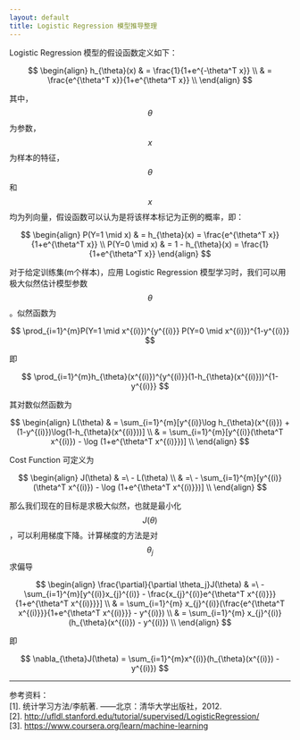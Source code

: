 ```yaml
---
layout: default
title: Logistic Regression 模型推导整理
---
```



Logistic Regression 模型的假设函数定义如下：

$$  
\begin{align}  
h_{\theta}(x) & = \frac{1}{1+e^{-\theta^T x}} \\
& = \frac{e^{\theta^T x}}{1+e^{\theta^T x}} \\
\end{align}
$$  

其中， $$ \theta $$ 为参数， $$ x $$ 为样本的特征， $$ \theta $$ 和 $$ x $$ 均为列向量，假设函数可以认为是将该样本标记为正例的概率，即：

$$  
\begin{align}
P(Y=1 \mid x) & = h_{\theta}(x) = \frac{e^{\theta^T x}}{1+e^{\theta^T x}} \\
P(Y=0 \mid x) & = 1 - h_{\theta}(x) = \frac{1}{1+e^{\theta^T x}}
\end{align}
$$  

对于给定训练集(m个样本)，应用 Logistic Regression 模型学习时，我们可以用极大似然估计模型参数 $$ \theta $$ 。似然函数为

$$  
\prod_{i=1}^{m}P(Y=1 \mid x^{(i)})^{y^{(i)}} P(Y=0 \mid x^{(i)})^{1-y^{(i)}}  
$$  

即

$$  
\prod_{i=1}^{m}h_{\theta}(x^{(i)})^{y^{(i)}}(1-h_{\theta}(x^{(i)}))^{1-y^{(i)}}
$$  

其对数似然函数为

$$  
\begin{align}
L(\theta) & = \sum_{i=1}^{m}[y^{(i)}\log h_{\theta}(x^{(i)}) + (1-y^{(i)})\log(1-h_{\theta}(x^{(i)}))] \\
& = \sum_{i=1}^{m}[y^{(i)}(\theta^T x^{(i)}) - \log (1+e^{\theta^T x^{(i)}})] \\
\end{align}
$$  

Cost Function 可定义为

$$  
\begin{align}
J(\theta) & =\ - L(\theta) \\
& =\ - \sum_{i=1}^{m}[y^{(i)}(\theta^T x^{(i)}) - \log (1+e^{\theta^T x^{(i)}})] \\
\end{align}
$$  

那么我们现在的目标是求极大似然，也就是最小化 $$ J(\theta) $$ ，可以利用梯度下降。计算梯度的方法是对 $$ \theta_j $$ 求偏导

$$  
\begin{align}
\frac{\partial}{\partial \theta_j}J(\theta) & =\ - \sum_{i=1}^{m}[y^{(i)}x_{j}^{(i)} - \frac{x_{j}^{(i)}e^{\theta^T x^{(i)}}}{1+e^{\theta^T x^{(i)}}}]  \\
 & = \sum_{i=1}^{m} x_{j}^{(i)}(\frac{e^{\theta^T x^{(i)}}}{1+e^{\theta^T x^{(i)}}} - y^{(i)})  \\
 & = \sum_{i=1}^{m} x_{j}^{(i)}(h_{\theta}(x^{(i)}) - y^{(i)}) \\
\end{align}
$$  

即

$$  
\nabla_{\theta}J(\theta) = \sum_{i=1}^{m}x^{(i)}(h_{\theta}(x^{(i)}) - y^{(i)})
$$  

---
参考资料：  
[1]. 统计学习方法/李航著. ——北京：清华大学出版社，2012.  
[2]. <a href="http://ufldl.stanford.edu/tutorial/supervised/LogisticRegression/" target="_blank">http://ufldl.stanford.edu/tutorial/supervised/LogisticRegression/</a>  
[3]. <a href="https://www.coursera.org/learn/machine-learning" target="_blank">https://www.coursera.org/learn/machine-learning</a>  
